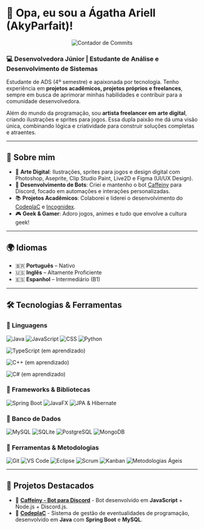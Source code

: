 # 👋 Opa, eu sou a Ágatha Ariell (AkyParfait)!

<p align="center">
  <img src="https://github-readme-stats.vercel.app/api?username=ParfaitCMD&theme=dracula&count_private=true&show_icons=false&hide_title=true&hide_rank=true&hide=issues,prs,stars,repos,followers,contribs&include_all_commits=true&bg_color=282a36&border_color=282a36&custom_title=Commits" alt="Contador de Commits" />
</p>

### 💻 Desenvolvedora Júnior | Estudante de Análise e Desenvolvimento de Sistemas

Estudante de ADS (4º semestre) e apaixonada por tecnologia. Tenho experiência em **projetos acadêmicos, projetos próprios e freelances**, sempre em busca de aprimorar minhas habilidades e contribuir para a comunidade desenvolvedora.

Além do mundo da programação, sou **artista freelancer em arte digital**, criando ilustrações e sprites para jogos. Essa dupla paixão me dá uma visão única, combinando lógica e criatividade para construir soluções completas e atraentes.

---

## 🚀 Sobre mim

- 🎨 **Arte Digital**: Ilustrações, sprites para jogos e design digital com Photoshop, Aseprite, Clip Studio Paint, Live2D e Figma (UI/UX Design).
- 🤖 **Desenvolvimento de Bots**: Criei e mantenho o bot [Caffeiny](https://github.com/ParfaitCMD/CaffeinyCodBase) para Discord, focado em automações e interações personalizadas.
- 📚 **Projetos Acadêmicos**: Colaborei e liderei o desenvolvimento do [CodeplaC](http://www.codeplac.com.br) e [Incognidex](https://www.incognidex.com.br).
- 🎮 **Geek & Gamer**: Adoro jogos, animes e tudo que envolve a cultura geek!

---

## 🌍 Idiomas

- 🇧🇷 **Português** – Nativo
- 🇺🇸 **Inglês** – Altamente Proficiente
- 🇪🇸 **Espanhol** – Intermediário (B1)

---

## 🛠️ Tecnologias & Ferramentas

### 🔹 Linguagens
![Java](https://img.shields.io/badge/Java-ED8B00?style=for-the-badge&logo=openjdk&logoColor=white)
![JavaScript](https://img.shields.io/badge/JavaScript-F7DF1E?style=for-the-badge&logo=javascript&logoColor=black)
![CSS](https://img.shields.io/badge/CSS-1572B6?style=for-the-badge&logo=css3&logoColor=white)
![Python](https://img.shields.io/badge/Python-3776AB?style=for-the-badge&logo=python&logoColor=white)

![TypeScript](https://img.shields.io/badge/TypeScript-3178C6?style=for-the-badge&logo=typescript&logoColor=white) (em aprendizado)

![C++](https://img.shields.io/badge/C%2B%2B-00599C?style=for-the-badge&logo=c%2B%2B&logoColor=white) (em aprendizado)

![C#](https://img.shields.io/badge/C%23-239120?style=for-the-badge&logo=c-sharp&logoColor=white) (em aprendizado)


### 🔹 Frameworks & Bibliotecas
![Spring Boot](https://img.shields.io/badge/Spring%20Boot-6DB33F?style=for-the-badge&logo=spring&logoColor=white)
![JavaFX](https://img.shields.io/badge/JavaFX-2E59A6?style=for-the-badge&logo=java&logoColor=white)
![JPA & Hibernate](https://img.shields.io/badge/JPA%20%26%20Hibernate-59666C?style=for-the-badge&logo=hibernate&logoColor=white)

### 🔹 Banco de Dados
![MySQL](https://img.shields.io/badge/MySQL-4479A1?style=for-the-badge&logo=mysql&logoColor=white)
![SQLite](https://img.shields.io/badge/SQLite-003B57?style=for-the-badge&logo=sqlite&logoColor=white)
![PostgreSQL](https://img.shields.io/badge/PostgreSQL-316192?style=for-the-badge&logo=postgresql&logoColor=white)
![MongoDB](https://img.shields.io/badge/MongoDB-47A248?style=for-the-badge&logo=mongodb&logoColor=white)

### 🔹 Ferramentas & Metodologias
![Git](https://img.shields.io/badge/Git-F05032?style=for-the-badge&logo=git&logoColor=white)
![VS Code](https://img.shields.io/badge/VS%20Code-007ACC?style=for-the-badge&logo=visual-studio-code&logoColor=white)
![Eclipse](https://img.shields.io/badge/Eclipse-2C2255?style=for-the-badge&logo=eclipse&logoColor=white)
![Scrum](https://img.shields.io/badge/Scrum-6DB33F?style=for-the-badge&logo=scrumalliance&logoColor=white)
![Kanban](https://img.shields.io/badge/Kanban-007ACC?style=for-the-badge&logo=trello&logoColor=white)
![Metodologias Ágeis](https://img.shields.io/badge/Metodologias%20%C3%81geis-FBA919?style=for-the-badge&logo=agile&logoColor=white)

---

## 📌 Projetos Destacados

- 🔹 **[Caffeiny - Bot para Discord](https://github.com/ParfaitCMD/CaffeinyCodBase)** - Bot desenvolvido em **JavaScript** + Node.js + Discord.js.
- 🔹 **[CodeplaC](http://www.codeplac.com.br)** - Sistema de gestão de eventualidades de programação, desenvolvido em **Java** com **Spring Boot** e **MySQL**.
```
